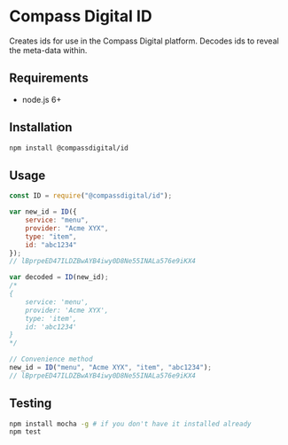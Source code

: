 # Compass Digital ID

Creates ids for use in the Compass Digital platform. Decodes ids to reveal the meta-data within.

## Requirements
- node.js 6+

## Installation
```sh
npm install @compassdigital/id
```

## Usage

```js
const ID = require("@compassdigital/id");

var new_id = ID({
    service: "menu",
    provider: "Acme XYX",
    type: "item",
    id: "abc1234"
});
// lBprpeED47ILDZBwAYB4iwy0D8Ne55INALa576e9iKX4

var decoded = ID(new_id);
/*
{ 
    service: 'menu',
    provider: 'Acme XYX',
    type: 'item',
    id: 'abc1234' 
}
*/

// Convenience method
new_id = ID("menu", "Acme XYX", "item", "abc1234");
// lBprpeED47ILDZBwAYB4iwy0D8Ne55INALa576e9iKX4

```

## Testing

```sh
npm install mocha -g # if you don't have it installed already
npm test
```
